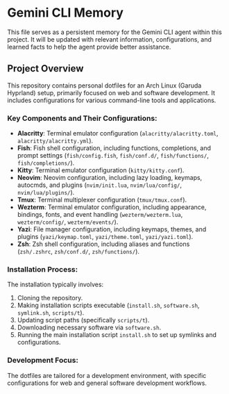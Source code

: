 # Gemini CLI Memory

This file serves as a persistent memory for the Gemini CLI agent within this project. It will be updated with relevant information, configurations, and learned facts to help the agent provide better assistance.

## Project Overview

This repository contains personal dotfiles for an Arch Linux (Garuda Hyprland) setup, primarily focused on web and software development. It includes configurations for various command-line tools and applications.

### Key Components and Their Configurations:

*   **Alacritty**: Terminal emulator configuration (`alacritty/alacritty.toml`, `alacritty/alacritty.yml`).
*   **Fish**: Fish shell configuration, including functions, completions, and prompt settings (`fish/config.fish`, `fish/conf.d/`, `fish/functions/`, `fish/completions/`).
*   **Kitty**: Terminal emulator configuration (`kitty/kitty.conf`).
*   **Neovim**: Neovim configuration, including lazy loading, keymaps, autocmds, and plugins (`nvim/init.lua`, `nvim/lua/config/`, `nvim/lua/plugins/`).
*   **Tmux**: Terminal multiplexer configuration (`tmux/tmux.conf`).
*   **Wezterm**: Terminal emulator configuration, including appearance, bindings, fonts, and event handling (`wezterm/wezterm.lua`, `wezterm/config/`, `wezterm/events/`).
*   **Yazi**: File manager configuration, including keymaps, themes, and plugins (`yazi/keymap.toml`, `yazi/theme.toml`, `yazi/yazi.toml`).
*   **Zsh**: Zsh shell configuration, including aliases and functions (`zsh/.zshrc`, `zsh/conf.d/`, `zsh/functions/`).

### Installation Process:

The installation typically involves:
1.  Cloning the repository.
2.  Making installation scripts executable (`install.sh`, `software.sh`, `symlink.sh`, `scripts/t`).
3.  Updating script paths (specifically `scripts/t`).
4.  Downloading necessary software via `software.sh`.
5.  Running the main installation script `install.sh` to set up symlinks and configurations.

### Development Focus:

The dotfiles are tailored for a development environment, with specific configurations for web and general software development workflows.